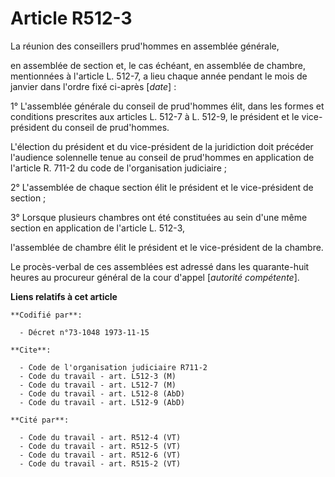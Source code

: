 # Article R512-3

La réunion des conseillers prud'hommes en assemblée générale,

en assemblée de section et, le cas échéant, en assemblée de chambre, mentionnées à l'article L. 512-7, a lieu chaque année
pendant le mois de janvier dans l'ordre fixé ci-après [*date*] :

1° L'assemblée générale du conseil de prud'hommes élit, dans les formes et conditions prescrites aux articles L. 512-7 à L.
512-9, le président et le vice-président du conseil de prud'hommes.

L'élection du président et du vice-président de la juridiction doit précéder l'audience solennelle tenue au conseil de
prud'hommes en application de l'article R. 711-2 du code de l'organisation judiciaire ;

2° L'assemblée de chaque section élit le président et le vice-président de section ;

3° Lorsque plusieurs chambres ont été constituées au sein d'une même section en application de l'article L. 512-3,

l'assemblée de chambre élit le président et le vice-président de la chambre.

Le procès-verbal de ces assemblées est adressé dans les quarante-huit heures au procureur général de la cour d'appel
[*autorité compétente*].

**Liens relatifs à cet article**

	**Codifié par**:

	  - Décret n°73-1048 1973-11-15

	**Cite**:

	  - Code de l'organisation judiciaire R711-2
	  - Code du travail - art. L512-3 (M)
	  - Code du travail - art. L512-7 (M)
	  - Code du travail - art. L512-8 (AbD)
	  - Code du travail - art. L512-9 (AbD)

	**Cité par**:

	  - Code du travail - art. R512-4 (VT)
	  - Code du travail - art. R512-5 (VT)
	  - Code du travail - art. R512-6 (VT)
	  - Code du travail - art. R515-2 (VT)
